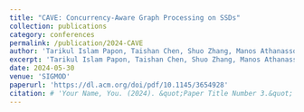 ```yaml
---
title: "CAVE: Concurrency-Aware Graph Processing on SSDs"
collection: publications
category: conferences
permalink: /publication/2024-CAVE
author: 'Tarikul Islam Papon, Taishan Chen, Shuo Zhang, Manos Athanassoulis'
excerpt: 'Tarikul Islam Papon, Taishan Chen, Shuo Zhang, Manos Athanassoulis'
date: 2024-05-30
venue: 'SIGMOD'
paperurl: 'https://dl.acm.org/doi/pdf/10.1145/3654928'
citation: # 'Your Name, You. (2024). &quot;Paper Title Number 3.&quot; <i>GitHub Journal of Bugs</i>. 1(3).'
---
```



